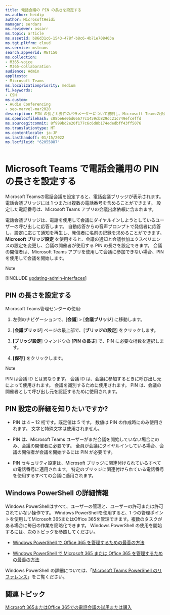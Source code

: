 ```yaml
---
title: 電話会議の PIN の長さを設定する
ms.author: heidip
author: MicrosoftHeidi
manager: serdars
ms.reviewer: oscarr
ms.topic: article
ms.assetid: b86d31c6-1543-478f-b8c6-4b71e708403a
ms.tgt.pltfrm: cloud
ms.service: msteams
search.appverid: MET150
ms.collection:
- M365-voice
- M365-collaboration
audience: Admin
appliesto:
- Microsoft Teams
ms.localizationpriority: medium
f1.keywords:
- CSH
ms.custom:
- Audio Conferencing
- seo-marvel-mar2020
description: PIN の長さと要件のパラメーターについて説明し、Microsoft Teamsの会議の長さを設定する方法について説明します。
ms.openlocfilehash: c08be6e0bd66677c1459cb829dc21c749efceffd
ms.sourcegitcommit: 8f999bd2e20f177c6c6d8b174ededbff43ff5076
ms.translationtype: MT
ms.contentlocale: ja-JP
ms.lasthandoff: 01/15/2022
ms.locfileid: "62055887"
---
```

# <a name="set-the-pin-length-for-audio-conferencing-meetings-in-microsoft-teams"></a>Microsoft Teams で電話会議用の PIN の長さを設定する

Microsoft Teamsの電話会議を設定すると、電話会議ブリッジが表示されます。 電話会議ブリッジには 1 つまたは複数の電話番号を含めることができます。 設定した電話番号は、Microsoft Teams アプリの会議出席依頼に含まれます。
  
電話会議ブリッジは、電話を使用して会議にダイヤルインしようとしているユーザーの呼び出しに応答します。 自動応答からの音声プロンプトで発信者に応答し、設定に応じて通知を再生し、発信者に名前の記録を求めることができます。 **Microsoft ブリッジ設定** を使用すると、会議の通知と会議参加エクスペリエンスの設定を変更し、会議の開催者が使用する PIN の長さを設定できます。 会議の開催者は、Microsoft Teams アプリを使用して会議に参加できない場合、PIN を使用して会議を開始します。

> [!NOTE]
> [!INCLUDE [updating-admin-interfaces](includes/updating-admin-interfaces.md)]
  
## <a name="setting-the-pin-length"></a>PIN の長さを設定する

Microsoft Teams管理センターの使用:

1. 左側のナビゲーションで、[**会議**]  >  [**会議ブリッジ**] に移動します。

2. [**会議ブリッジ**] ページの最上部で、[**ブリッジの設定**] をクリックします。

3. **[ブリッジ設定**] ウィンドウの [**PIN の長さ**] で、PIN に必要な桁数を選択します。

4. **[保存]** をクリックします。

> [!NOTE]
> PIN は会議 ID とは異なります。 会議 ID は、会議に参加するときに呼び出し元によって使用されます。 会議を識別するために使用されます。 PIN は、会議の開催者として呼び出し元を認証するために使用されます。

## <a name="want-to-know-more-about-pin-settings"></a>PIN 設定の詳細を知りたいですか?

- PIN は 4 ~ 12 桁です。既定値は 5 です。 数値は PIN の作成時にのみ使用されます。 文字と特殊文字は使用されません。

- PIN は、Microsoft Teams ユーザーがまだ会議を開始していない場合にのみ、会議の開催者に必要です。 全員が会議にダイヤルインしている場合、会議の開催者が会議を開始するには PIN が必要です。

- PIN セキュリティ設定は、Microsoft ブリッジに関連付けられているすべての電話番号に適用されます。 特定のブリッジに関連付けられている電話番号を使用するすべての会議に適用されます。

## <a name="want-to-know-more-about-windows-powershell"></a>Windows PowerShell の詳細情報

Windows PowerShellはすべて、ユーザーの管理と、ユーザーの許可または許可されていない操作です。 Windows PowerShellを使用すると、1 つの管理ポイントを使用してMicrosoft 365またはOffice 365を管理できます。複数のタスクがある場合に毎日の作業を簡略化できます。 Windows PowerShell の使用を開始するには、次のトピックを参照してください。

- [Windows PowerShell で Office 365 を管理するための最善の方法](/microsoft-365/enterprise/why-you-need-to-use-microsoft-365-powershell)

- [Windows PowerShell で Microsoft 365 または Office 365 を管理するための最善の方法](/previous-versions//dn568025(v=technet.10))

Windows PowerShell の詳細については、「[Microsoft Teams PowerShell のリファレンス](/powershell/module/teams/?view=teams-ps)」をご覧ください。

## <a name="related-topics"></a>関連トピック

[Microsoft 365またはOffice 365での電話会議の試用または購入](/SkypeForBusiness/audio-conferencing-in-office-365/try-or-purchase-audio-conferencing-in-office-365)

